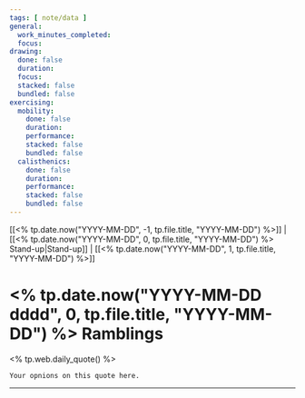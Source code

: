 ```yaml
---
tags: [ note/data ]
general:
  work_minutes_completed: 
  focus: 
drawing:
  done: false
  duration: 
  focus: 
  stacked: false
  bundled: false
exercising:
  mobility:
    done: false
    duration: 
    performance: 
    stacked: false
    bundled: false
  calisthenics:
    done: false
    duration: 
    performance: 
    stacked: false
    bundled: false
---
```

[[<% tp.date.now("YYYY-MM-DD", -1, tp.file.title, "YYYY-MM-DD") %>]] | [[<% tp.date.now("YYYY-MM-DD", 0, tp.file.title, "YYYY-MM-DD") %> Stand-up|Stand-up]] | [[<% tp.date.now("YYYY-MM-DD", 1, tp.file.title, "YYYY-MM-DD") %>]]
# <% tp.date.now("YYYY-MM-DD dddd", 0, tp.file.title, "YYYY-MM-DD") %> Ramblings
<% tp.web.daily_quote() %>

`Your opnions on this quote here.`

---

